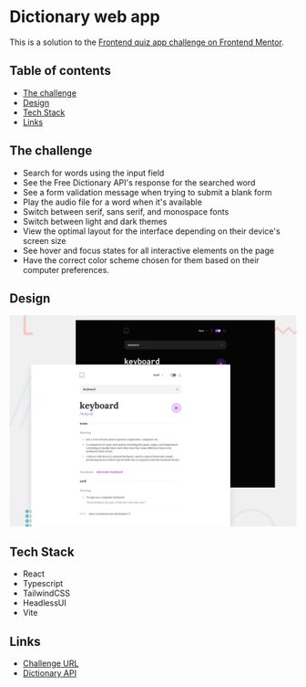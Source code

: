 # Dictionary web app

This is a solution to the [Frontend quiz app challenge on Frontend Mentor](https://www.frontendmentor.io/challenges/dictionary-web-app-h5wwnyuKFL).

## Table of contents

- [The challenge](#the-challenge)
- [Design](#design)
- [Tech Stack](#tech-stack)
- [Links](#links)

## The challenge

- Search for words using the input field
- See the Free Dictionary API's response for the searched word
- See a form validation message when trying to submit a blank form
- Play the audio file for a word when it's available
- Switch between serif, sans serif, and monospace fonts
- Switch between light and dark themes
- View the optimal layout for the interface depending on their device's screen size
- See hover and focus states for all interactive elements on the page
- Have the correct color scheme chosen for them based on their computer preferences.

## Design

![](./readme-assets/preview.jpg)

## Tech Stack

- React
- Typescript
- TailwindCSS
- HeadlessUI
- Vite

## Links

- [Challenge URL](https://www.frontendmentor.io/challenges/dictionary-web-app-h5wwnyuKFL)
- [Dictionary API](https://dictionaryapi.dev/)
